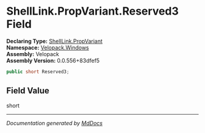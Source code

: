 ﻿<!--  
  <auto-generated>   
    The contents of this file were generated by a tool.  
    Changes to this file may be list if the file is regenerated  
  </auto-generated>   
-->

# ShellLink.PropVariant.Reserved3 Field

**Declaring Type:** [ShellLink.PropVariant](../index.md)  
**Namespace:** [Velopack.Windows](../../../index.md)  
**Assembly:** Velopack  
**Assembly Version:** 0.0.556+83dfef5

```csharp
public short Reserved3;
```

## Field Value

short

___

*Documentation generated by [MdDocs](https://github.com/ap0llo/mddocs)*
